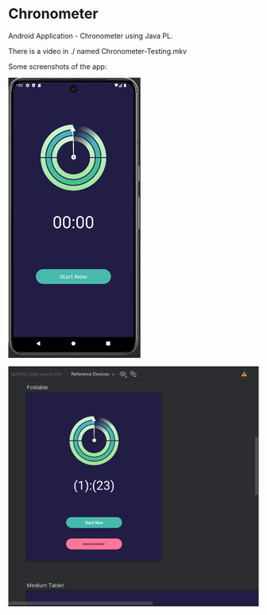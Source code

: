 # Chronometer
Android Application - Chronometer using Java PL.

There is a video in ./ named Chronometer-Testing.mkv

Some screenshots of the app:

![alt_text](https://github.com/Jorge36/Chronometer/blob/e1d304b9cf6b2d09ecedfe186ac8c649e6e2226b/Images/screen1.png)

![alt_text](https://github.com/Jorge36/Chronometer/blob/e1d304b9cf6b2d09ecedfe186ac8c649e6e2226b/Images/screen2.png)
